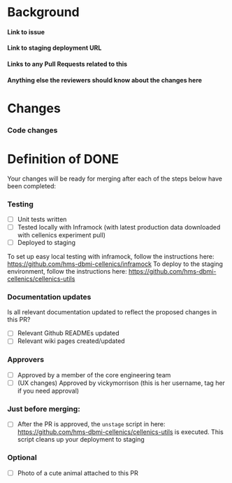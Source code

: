 
# Background
#### Link to issue 

#### Link to staging deployment URL 

#### Links to any Pull Requests related to this

#### Anything else the reviewers should know about the changes here

# Changes
### Code changes

# Definition of DONE
Your changes will be ready for merging after each of the steps below have been completed:

### Testing
- [ ] Unit tests written
- [ ] Tested locally with Inframock  (with latest production data downloaded with cellenics experiment pull)
- [ ] Deployed to staging

To set up easy local testing with inframock, follow the instructions here: https://github.com/hms-dbmi-cellenics/inframock
To deploy to the staging environment, follow the instructions here: https://github.com/hms-dbmi-cellenics/cellenics-utils

### Documentation updates
Is all relevant documentation updated to reflect the proposed changes in this PR?

- [ ] Relevant Github READMEs updated
- [ ] Relevant wiki pages created/updated

### Approvers
- [ ] Approved by a member of the core engineering team
- [ ] (UX changes) Approved by vickymorrison (this is her username, tag her if you need approval)

### Just before merging:
- [ ] After the PR is approved, the `unstage` script in here: https://github.com/hms-dbmi-cellenics/cellenics-utils is executed. This script cleans up your deployment to staging

### Optional
- [ ] Photo of a cute animal attached to this PR